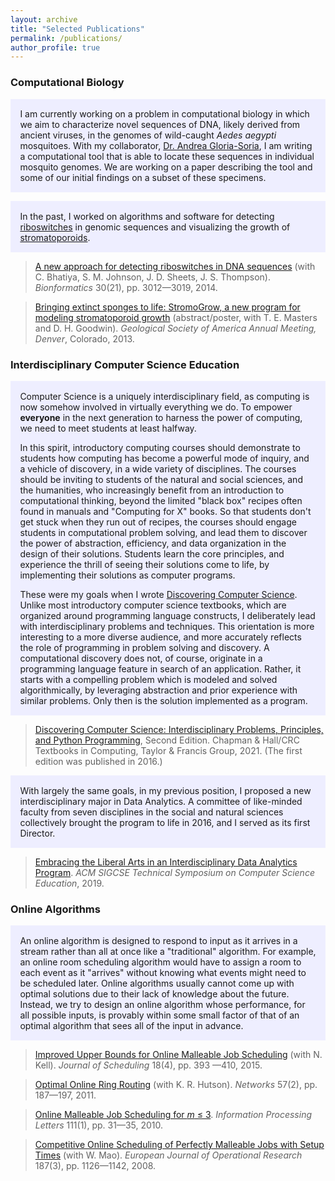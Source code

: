 ```yaml
---
layout: archive
title: "Selected Publications"
permalink: /publications/
author_profile: true
---
```

 
### Computational Biology

<div class="warning" style='padding:0.1em; background-color:#EEEEFF'>
<p style='margin-left:1em;margin-right:1em;'>
I am currently working on a problem in computational biology in which we aim to characterize novel sequences of DNA, likely derived from ancient viruses, in the genomes of wild-caught <i>Aedes aegypti</i> mosquitoes.  With my collaborator, <a href="https://portal.ct.gov/CAES/ABOUT-CAES/Staff-Biographies/Andrea-Gloria-Soria">Dr. Andrea Gloria-Soria</a>, I am writing a computational tool that is able to locate these sequences in individual mosquito genomes.  We are working on a paper describing the tool and some of our initial findings on a subset of these specimens.
</p>
</div>

<div><p></p></div>

<div class="warning" style='padding:0.1em; background-color:#EEEEFF'>
<p style='margin-left:1em;margin-right:1em;'>
In the past, I worked on algorithms and software for detecting <a href="https://www.nature.com/scitable/topicpage/riboswitches-a-common-rna-regulatory-element-14262702/">riboswitches</a> in genomic sequences and visualizing the growth of <a href="https://ucmp.berkeley.edu/online-exhibits/stromatoporoids/">stromatoporoids</a>.
</p>
</div>

> [A new approach for detecting riboswitches in DNA sequences](https://doi.org/10.1093/bioinformatics/btu479) (with C. Bhatiya, S. M. Johnson, J. D. Sheets, J. S. Thompson).  *Bionformatics* 30(21), pp. 3012—3019, 2014.

> [Bringing extinct sponges to life: StromoGrow, a new program for modeling stromatoporoid growth](/files/StromoGrow-Poster2.pdf) (abstract/poster, with T. E. Masters and D. H. Goodwin).  *Geological Society of America Annual Meeting, Denver*, Colorado, 2013.
 
### Interdisciplinary Computer Science Education

<div class="warning" style='padding:0.1em; background-color:#EEEEFF'>
<p style='margin-left:1em;margin-right:1em;'>
Computer Science is a uniquely interdisciplinary field, as computing is now somehow involved in virtually everything we do.  To empower <b>everyone</b> in the next generation to harness the power of computing, we need to meet students at least halfway.  
</p>
 
<p style='margin-left:1em;margin-right:1em;'>
In this spirit, introductory computing courses should demonstrate to students how computing has become a powerful mode of inquiry, and a vehicle of discovery, in a wide variety of disciplines.  The courses should be inviting to students of the natural and social sciences, and the humanities, who increasingly benefit from an introduction to computational thinking, beyond the limited "black box" recipes often found in manuals and "Computing for X" books.  So that students don't get stuck when they run out of recipes, the courses should engage students in computational problem solving, and lead them to discover the power of abstraction, efficiency, and data organization in the design of their solutions.  Students learn the core principles, and experience the thrill of seeing their solutions come to life, by implementing their solutions as computer programs.
 </p>

 <p style='margin-left:1em;margin-right:1em;'>
These were my goals when I wrote <a href="http://www.discoveringcs.net">Discovering Computer Science</a>.  Unlike most introductory computer science textbooks, which are organized around programming language constructs, I deliberately lead with interdisciplinary problems and techniques.  This orientation is  more interesting to a more diverse audience, and more accurately reflects the role of programming in problem solving and discovery.  A computational discovery does not, of course, originate in a programming language feature in search of an application.  Rather, it starts with a compelling problem which is modeled and solved algorithmically, by leveraging abstraction and prior experience with similar problems.  Only then is the solution implemented as a program.  
</p>
</div>
 
> [Discovering Computer Science: Interdisciplinary Problems, Principles, and Python Programming](http://www.discoveringcs.net), Second Edition. Chapman & Hall/CRC Textbooks in Computing, Taylor & Francis Group, 2021.  (The first edition was published in 2016.)

<div class="warning" style='padding:0.1em; background-color:#EEEEFF'>
<p style='margin-left:1em;margin-right:1em;'>
With largely the same goals, in my previous position, I proposed a new interdisciplinary major in Data Analytics.  A committee of like-minded faculty from seven disciplines in the social and natural sciences collectively brought the program to life in 2016, and I served as its first Director.
</p>
</div>

> [Embracing the Liberal Arts in an Interdisciplinary Data Analytics Program](https://dl.acm.org/doi/10.1145/3287324.3287436).  *ACM SIGCSE Technical Symposium on Computer Science Education*, 2019.

<!-- [Technically Speaking: Fostering the Communication Skills of Computer Science and Mathematics Students](https://dl.acm.org/doi/10.1145/1227504.1227375) (with L. D. Ludwig).  *ACM SIGCSE Technical Symposium on CS Education*, 185—189, 2007. -->
 
### Online Algorithms

<div class="warning" style='padding:0.1em; background-color:#EEEEFF'>
<p style='margin-left:1em;margin-right:1em;'>
An online algorithm is designed to respond to input as it arrives in a stream rather than all at once like a "traditional" algorithm.  For example, an online room scheduling algorithm would have to assign a room to each event as it "arrives" without knowing what events might need to be scheduled later.  Online algorithms usually cannot come up with optimal solutions due to their lack of knowledge about the future.  Instead, we try to design an online algorithm whose performance, for all possible inputs, is provably within some small factor of that of an optimal algorithm that sees all of the input in advance.
</p>
</div>

> [Improved Upper Bounds for Online Malleable Job Scheduling](https://doi.org/10.1007/s10951-014-0406-9) (with N. Kell). *Journal of Scheduling* 18(4), pp. 393 —410, 2015.

> [Optimal Online Ring Routing](https://doi.org/10.1002/net.20400) (with K. R. Hutson).  *Networks* 57(2), pp. 187—197, 2011.

> [Online Malleable Job Scheduling for *m* ≤ 3](https://doi.org/10.1016/j.ipl.2010.10.010).  *Information Processing Letters* 111(1), pp. 31—35, 2010.

> [Competitive Online Scheduling of Perfectly Malleable Jobs with Setup Times](https://doi.org/10.1016/j.ejor.2006.06.064) (with W. Mao).  *European Journal of Operational Research* 187(3), pp. 1126—1142, 2008.
